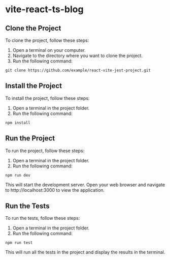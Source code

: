 # vite-react-ts-blog


## Clone the Project
To clone the project, follow these steps:

1. Open a terminal on your computer.
2. Navigate to the directory where you want to clone the project.
3. Run the following command:
```
git clone https://github.com/example/react-vite-jest-project.git
```

## Install the Project
To install the project, follow these steps:

1. Open a terminal in the project folder.
2. Run the following command:
```
npm install
```

## Run the Project
To run the project, follow these steps:

1. Open a terminal in the project folder.
2. Run the following command:
```
npm run dev
```

This will start the development server. Open your web browser and navigate to http://localhost:3000 to view the application.

## Run the Tests
To run the tests, follow these steps:

1. Open a terminal in the project folder.
2. Run the following command:
```
npm run test
```

This will run all the tests in the project and display the results in the terminal.